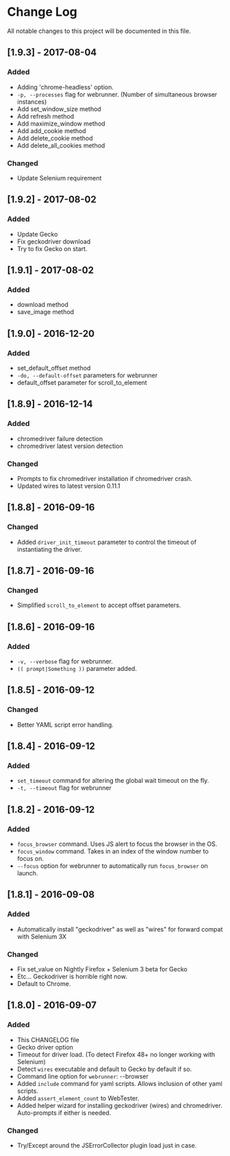 # Change Log
All notable changes to this project will be documented in this file.

## [1.9.3] - 2017-08-04
### Added
- Adding 'chrome-headless' option.
- `-p, --processes` flag for webrunner. (Number of simultaneous browser instances)
- Add set_window_size method
- Add refresh method
- Add maximize_window method
- Add add_cookie method
- Add delete_cookie method
- Add delete_all_cookies method

### Changed
- Update Selenium requirement

## [1.9.2] - 2017-08-02
### Added
- Update Gecko
- Fix geckodriver download
- Try to fix Gecko on start.

## [1.9.1] - 2017-08-02
### Added
- download method
- save_image method

## [1.9.0] - 2016-12-20
### Added
- set_default_offset method
- `-do, --default-offset` parameters for webrunner
- default_offset parameter for scroll_to_element

## [1.8.9] - 2016-12-14
### Added
- chromedriver failure detection
- chromedriver latest version detection

### Changed
- Prompts to fix chromedriver installation if chromedriver crash.
- Updated wires to latest version 0.11.1

## [1.8.8] - 2016-09-16
### Changed
- Added `driver_init_timeout` parameter to control the timeout of instantiating the driver.

## [1.8.7] - 2016-09-16
### Changed
- Simplified `scroll_to_element` to accept offset parameters.

## [1.8.6] - 2016-09-16
### Added
- `-v, --verbose` flag for webrunner.
- `(( prompt|Something ))` parameter added.

## [1.8.5] - 2016-09-12
### Changed
- Better YAML script error handling.

## [1.8.4] - 2016-09-12
### Added
- `set_timeout` command for altering the global wait timeout on the fly.
- `-t, --timeout` flag for webrunner

## [1.8.2] - 2016-09-12
### Added
- `focus_browser` command. Uses JS alert to focus the browser in the OS.
- `focus_window` command. Takes in an index of the window number to focus on.
- `--focus` option for webrunner to automatically run `focus_browser` on launch.

## [1.8.1] - 2016-09-08
### Added
- Automatically install "geckodriver" as well as "wires" for forward compat with Selenium 3X

### Changed
- Fix set_value on Nightly Firefox + Selenium 3 beta for Gecko
- Etc... Geckodriver is horrible right now.
- Default to Chrome.

## [1.8.0] - 2016-09-07
### Added
- This CHANGELOG file
- Gecko driver option
- Timeout for driver load. (To detect Firefox 48+ no longer working with Selenium)
- Detect `wires` executable and default to Gecko by default if so.
- Command line option for `webrunner`: --browser
- Added `include` command for yaml scripts. Allows inclusion of other yaml scripts.
- Added `assert_element_count` to WebTester.
- Added helper wizard for installing geckodriver (wires) and chromedriver. Auto-prompts if either is needed.

### Changed
- Try/Except around the JSErrorCollector plugin load just in case.
